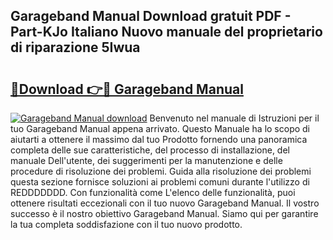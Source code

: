 ## Garageband Manual Download gratuit PDF - Part-KJo Italiano Nuovo manuale del proprietario di riparazione 5Iwua

# <h2><a href="http://dfblr86.blite.top/?on=Garageband+Manual">🔗Download 👉🔴 Garageband Manual</a></h2>

[![Garageband Manual download](https://i.imgur.com/lujVjoI.png)](http://dfblr86.blite.top/?on=Garageband+Manual)
Benvenuto nel manuale di Istruzioni per il tuo Garageband Manual appena arrivato. Questo Manuale ha lo scopo di aiutarti a ottenere il massimo dal tuo Prodotto fornendo una panoramica completa delle sue caratteristiche, del processo di installazione, del manuale Dell'utente, dei suggerimenti per la manutenzione e delle procedure di risoluzione dei problemi. Guida alla risoluzione dei problemi questa sezione fornisce soluzioni ai problemi comuni durante l'utilizzo di REDDDDDDD. Con funzionalità come L'elenco delle funzionalità, puoi ottenere risultati eccezionali con il tuo nuovo Garageband Manual. Il vostro successo è il nostro obiettivo Garageband Manual. Siamo qui per garantire la tua completa soddisfazione con il tuo nuovo prodotto.
